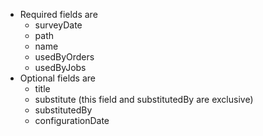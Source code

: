 * Required fields are
    * surveyDate
    * path
    * name
    * usedByOrders
    * usedByJobs
* Optional fields are
    * title
    * substitute (this field and substitutedBy are exclusive)
    * substitutedBy
    * configurationDate
